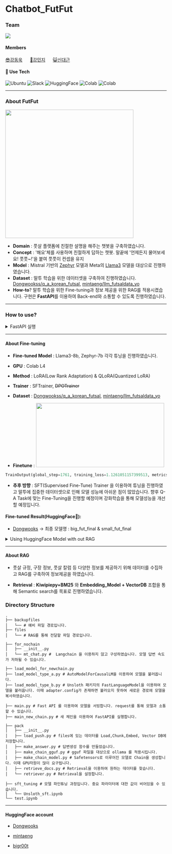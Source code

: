 # Chatbot_FutFut

### Team 

<a href = "https://dongwooks.notion.site/LLM-2-0-e67ead8ba79a4acd9b4d1b815e3dfa94?pvs=4"><img src="https://img.shields.io/badge/팀 Notion-ffffff?style=flat&logo=Notion&logoColor=black" /></a>

#### Members
[😎강동욱](https://github.com/ddsntc1)&nbsp;&nbsp;&nbsp;&nbsp;&nbsp; [🦄강민지](https://github.com/lucide99)&nbsp;&nbsp;&nbsp;&nbsp;&nbsp; [😺신대근](https://github.com/bigroot0504)

#### 🚀 Use Tech
![Ubuntu](https://img.shields.io/badge/ubuntu-orange?style=for-the-badge&logo=ubuntu)
![Slack](https://img.shields.io/badge/slack-blue?style=for-the-badge&logo=slack)
![HuggingFace](https://img.shields.io/badge/huggingface-yellow?style=for-the-badge&logo=HuggingFace)
![Colab](https://img.shields.io/badge/Colab-black?style=for-the-badge&logo=GoogleColab)
![Colab](https://img.shields.io/badge/FastAPI-cyanblue?style=for-the-badge&logo=FastAPI)

---

### About FutFut
<img src="https://github.com/ddsntc1/Chatbot_FutFut/assets/38596856/cb1cd8b7-c556-46a8-ab8d-e093af713433.jpg" width="400" height="400">

- **Domain** : 풋살 플랫폼에 친절한 설명을 해주는 챗봇을 구축하였습니다.
- **Concept** : '해요'체를 사용하며 친절하게 답하는 챗봇. 말끝에 '언제든지 물어보세요! 풋풋~!'을 붙여 풋풋이 컨셉을 유지 
- **Model** : Mistral 기반의 [Zephyr](https://huggingface.co/HuggingFaceH4/zephyr-7b-beta) 모델과 Meta의 [Llama3](https://huggingface.co/meta-llama/Meta-Llama-3-8B) 모델을 대상으로 진행하였습니다. 
- **Dataset** : 말투 학습을 위한 데이터셋을 구축하여 진행하였습니다. [Dongwookss/q_a_korean_futsal](https://huggingface.co/datasets/Dongwookss/q_a_korean_futsal), [mintaeng/llm_futsaldata_yo](https://huggingface.co/datasets/mintaeng/llm_futsaldata_yo)
- **How-to**? 말투 학습을 위한 Fine-tuning과 정보 제공을 위한 RAG를 적용시켰습니다. 구현은 **FastAPI**를 이용하여 Back-end와 소통할 수 있도록 진행하였습니다. 
---
### How to use? 

<details>
  <summary>FastAPI 실행</summary>

   ```python
  uvicorn main:app --reload -p <포트번호지정>
  ```

</details>

---

#### About Fine-tuning
- **Fine-tuned Model** : Llama3-8b, Zephyr-7b 각각 튜닝을 진행하였습니다.
- **GPU** : Colab L4 
- **Method** : LoRA(Low Rank Adaptation) & QLoRA(Quantized LoRA)
- **Trainer** : SFTrainer, ~~DPOTrainer~~
- **Dataset** : [Dongwookss/q_a_korean_futsal](https://huggingface.co/datasets/Dongwookss/q_a_korean_futsal), [mintaeng/llm_futsaldata_yo](https://huggingface.co/datasets/mintaeng/llm_futsaldata_yo)

- **Finetune** : <img src="https://github.com/ddsntc1/Chatbot_FutFut/assets/38596856/6bd84b2b-5ba2-4205-8203-3ec539d33899.jpg" width="400" height="200">

```python
TrainOutput(global_step=1761, training_loss=1.1261051157399513, metrics={'train_runtime': 26645.6613, 'train_samples_per_second': 2.644, 'train_steps_per_second': 0.066, 'total_flos': 7.784199669311078e+17, 'train_loss': 1.1261051157399513, 'epoch': 3.0})
```

- **추후 방향** : SFT(Supervised Fine-Tune) Trainer 을 이용하여 튜닝을 진행하였고 말투에 집중한 데이터셋으로 인해 모델 성능에 아쉬운 점이 많았습니다. 향후 Q-A Task에 맞는 Fine-Tuning을 진행할 예정이며 강화학습을 통해 모델성능을 개선할 예정입니다.

#### Fine-tuned Result(HuggingFace🤗): 

- [Dongwooks](https://huggingface.co/Dongwookss) -> 최종 모델명 : big_fut_final & small_fut_final

<details>
  <summary>Using HuggingFace Model with out RAG </summary>
  
``` python
# Using HuggingFace Model with out RAG 
# !pip install transformers==4.40.0 accelerate

import os
import torch
from transformers import AutoTokenizer, AutoModelForCausalLM
from transformers import TextStreamer

model_id = 'Dongwookss/원하는모델'
tokenizer = AutoTokenizer.from_pretrained(model_id)
model = AutoModelForCausalLM.from_pretrained(
    model_id,
    torch_dtype=torch.bfloat16,
    device_map="auto",
)

PROMPT = '''
Below is an instruction that describes a task. Write a response that appropriately completes the request.
'''
instruction = "question"

messages = [
    {"role": "system", "content": f"{PROMPT}"},
    {"role": "user", "content": f"{instruction}"}
    ]
input_ids = tokenizer.apply_chat_template(
    messages,
    add_generation_prompt=True,
    return_tensors="pt"
).to(model.device)

terminators = [
    tokenizer.eos_token_id,
    tokenizer.convert_tokens_to_ids("<|eot_id|>")
]

text_streamer = TextStreamer(tokenizer)
output = model.generate(
    input_ids,
    max_new_tokens=4096,
    eos_token_id=terminators,
    do_sample=True,
    streamer = text_streamer,
    temperature=0.6,
    top_p=0.9,
    repetition_penalty = 1.1
)

```
</details>



---


#### About RAG

- 풋살 규정, 구장 정보, 풋살 칼럼 등 다양한 정보를 제공하기 위해 데이터를 수집하고 RAG를 구축하여 정보제공을 하였습니다.

- **Retrieval** : **Kiwipiepy+BM25** 와 **Embedding_Model + VectorDB** 조합을 통해 Semantic search를 목표로 진행하였습니다.


### Directory Structure
```Linux
.
├── backupfiles
│   └── # 예비 파일 경로입니다.
├── files
│   └── # RAG를 통해 전달할 파일 경로입니다.

├── for_nochain
│   ├── __init__.py
│   └── mt_chat.py #  Langchain 을 이용하지 않고 구성하였습니다. 모델 답변 속도가 저하될 수 있습니다.

├── load_model_for_newchain.py
├── load_model_type_a.py # AutoModelForCausalLM을 이용하여 모델을 불러옵니다.
├── load_model_type_b.py # Unsloth 패키지의 FastLanguageModel을 이용하여 모델을 불러옵니다. 이때 adapter.config가 존재하면 불러오지 못하여 새로운 경로에 모델을 복사하였습니다.

├── main.py # Fast API 를 이용하여 모델을 서빙합니다. request를 통해 모델과 소통할 수 있습니다.
├── main_new_chain.py # 새 체인을 이용하여 FastAPI를 실행합니다.

├── pack
│   ├── __init__.py
│   ├── load_push.py # files에 있는 데이터를 Load,Chunk,Embed, Vector DB에 저장합니다.
│   ├── make_answer.py # 답변생성 함수를 만들었습니다.
│   ├── make_chain_gguf.py # gguf 파일을 대상으로 ollama 를 적용시킵니다.
│   ├── make_chain_model.py # Safetensors로 이루어진 모델로 Chain을 생성합니다. 이때 GPU자원이 많이 요구됩니다.
│   ├── retrieve_docs.py # Retrieval을 이용하여 원하는 데이터를 찾습니다.
│   └── retriever.py # Retrieval을 설정합니다.

├── sft_tuning # 모델 파인튜닝 과정입니다. 중요 파라미터에 대한 값이 비어있을 수 있습니다.
│   └── Unsloth_sft.ipynb
└── test.ipynb
```

---

#### HuggingFace account

- [Dongwooks](https://huggingface.co/Dongwookss) 
- [mintaeng](https://huggingface.co/mintaeng)

- [bigr00t](https://huggingface.co/bigr00t)
